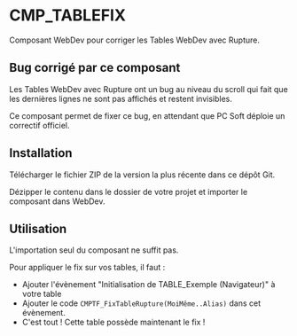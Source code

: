 # CMP_TABLEFIX

Composant WebDev pour corriger les Tables WebDev avec Rupture.

## Bug corrigé par ce composant

Les Tables WebDev avec Rupture ont un bug au niveau du scroll qui fait que les dernières lignes ne sont pas affichés et restent invisibles.

Ce composant permet de fixer ce bug, en attendant que PC Soft déploie un correctif officiel.

## Installation

Télécharger le fichier ZIP de la version la plus récente dans ce dépôt Git.

Dézipper le contenu dans le dossier de votre projet et importer le composant dans WebDev.

## Utilisation

L'importation seul du composant ne suffit pas.

Pour appliquer le fix sur vos tables, il faut :

- Ajouter l'évènement "Initialisation de TABLE_Exemple (Navigateur)" à votre table
- Ajouter le code `CMPTF_FixTableRupture(MoiMême..Alias)` dans cet évènement.
- C'est tout ! Cette table possède maintenant le fix !
